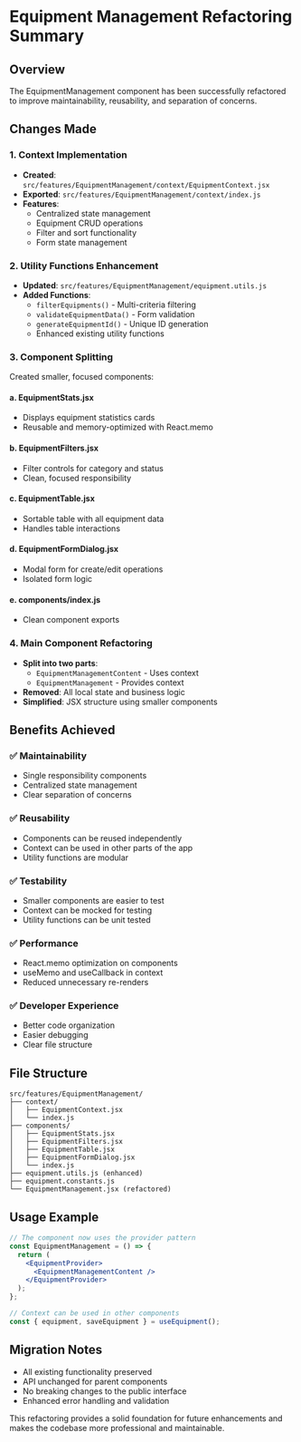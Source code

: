 # Equipment Management Refactoring Summary

## Overview

The EquipmentManagement component has been successfully refactored to improve maintainability, reusability, and separation of concerns.

## Changes Made

### 1. Context Implementation

- **Created**: `src/features/EquipmentManagement/context/EquipmentContext.jsx`
- **Exported**: `src/features/EquipmentManagement/context/index.js`
- **Features**:
  - Centralized state management
  - Equipment CRUD operations
  - Filter and sort functionality
  - Form state management

### 2. Utility Functions Enhancement

- **Updated**: `src/features/EquipmentManagement/equipment.utils.js`
- **Added Functions**:
  - `filterEquipments()` - Multi-criteria filtering
  - `validateEquipmentData()` - Form validation
  - `generateEquipmentId()` - Unique ID generation
  - Enhanced existing utility functions

### 3. Component Splitting

Created smaller, focused components:

#### a. EquipmentStats.jsx

- Displays equipment statistics cards
- Reusable and memory-optimized with React.memo

#### b. EquipmentFilters.jsx

- Filter controls for category and status
- Clean, focused responsibility

#### c. EquipmentTable.jsx

- Sortable table with all equipment data
- Handles table interactions

#### d. EquipmentFormDialog.jsx

- Modal form for create/edit operations
- Isolated form logic

#### e. components/index.js

- Clean component exports

### 4. Main Component Refactoring

- **Split into two parts**:
  - `EquipmentManagementContent` - Uses context
  - `EquipmentManagement` - Provides context
- **Removed**: All local state and business logic
- **Simplified**: JSX structure using smaller components

## Benefits Achieved

### ✅ Maintainability

- Single responsibility components
- Centralized state management
- Clear separation of concerns

### ✅ Reusability

- Components can be reused independently
- Context can be used in other parts of the app
- Utility functions are modular

### ✅ Testability

- Smaller components are easier to test
- Context can be mocked for testing
- Utility functions can be unit tested

### ✅ Performance

- React.memo optimization on components
- useMemo and useCallback in context
- Reduced unnecessary re-renders

### ✅ Developer Experience

- Better code organization
- Easier debugging
- Clear file structure

## File Structure

```
src/features/EquipmentManagement/
├── context/
│   ├── EquipmentContext.jsx
│   └── index.js
├── components/
│   ├── EquipmentStats.jsx
│   ├── EquipmentFilters.jsx
│   ├── EquipmentTable.jsx
│   ├── EquipmentFormDialog.jsx
│   └── index.js
├── equipment.utils.js (enhanced)
├── equipment.constants.js
└── EquipmentManagement.jsx (refactored)
```

## Usage Example

```jsx
// The component now uses the provider pattern
const EquipmentManagement = () => {
  return (
    <EquipmentProvider>
      <EquipmentManagementContent />
    </EquipmentProvider>
  );
};

// Context can be used in other components
const { equipment, saveEquipment } = useEquipment();
```

## Migration Notes

- All existing functionality preserved
- API unchanged for parent components
- No breaking changes to the public interface
- Enhanced error handling and validation

This refactoring provides a solid foundation for future enhancements and makes the codebase more professional and maintainable.

